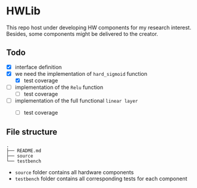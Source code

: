 # HWLib
This repo host under developing HW components for my research interest. Besides, some components might be delivered to the creator.

## Todo

- [x] interface definition
- [x] we need the implementation of `hard_sigmoid` function
	- [x] test coverage
- [ ] implementation of the `Relu` function
	- [ ] test coverage
- [ ] implementation of the full functional `linear layer`
	- [ ] test coverage


## File structure
```
.
├── README.md
├── source
└── testbench
```
- `source` folder contains all hardware components
- `testbench` folder contains all corresponding tests for each component

